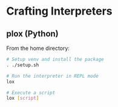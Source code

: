 # Crafting Interpreters

## plox (Python)

From the home directory:
```sh
# Setup venv and install the package
. ./setup.sh

# Run the interpreter in REPL mode
lox

# Execute a script
lox [script]
```